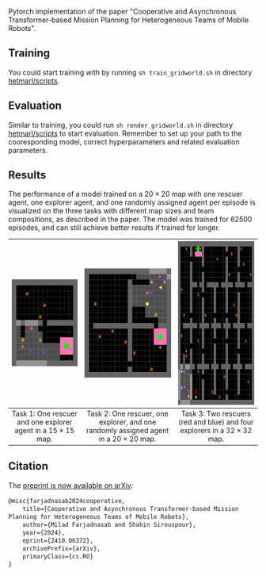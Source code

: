 Pytorch implementation of the paper "Cooperative and Asynchronous Transformer-based Mission Planning for Heterogeneous Teams of Mobile Robots". 

## Training

You could start training with by running `sh train_gridworld.sh` in directory [hetmarl/scripts](hetmarl/scripts). 

## Evaluation

Similar to training, you could run `sh render_gridworld.sh` in directory [hetmarl/scripts](hetmarl/scripts) to start evaluation. Remember to set up your path to the cooresponding model, correct hyperparameters and related evaluation parameters. 

## Results

The performance of a model trained on a $20\times 20$ map with one rescuer agent, one explorer agent, and one randomly assigned agent per episode is visualized on the three tasks with different map sizes and team compositions, as described in the paper. The model was trained for 62500 episodes, and can still achieve better results if trained for longer.



| <img src="./hetmarl/docs/Task1.gif" width="175" height="175" /> | <img src="./hetmarl/docs/Task2.gif" width="220" height="220" /> | <img src="./hetmarl/docs/Task3.gif" width="330" height="330" />
|:--:| :--:| :--:| 
| Task 1: One rescuer and one explorer agent in a $15 \times 15$ map. | Task 2: One rescuer, one explorer, and one randomly assigned agent in a $20 \times 20$ map. | Task 3: Two rescuers (red and blue) and four explorers in a $32\times 32$ map. |



## Citation
The [preprint is now available on arXiv](https://arxiv.org/abs/2410.06372):
```
@misc{farjadnasab2024cooperative,
    title={Cooperative and Asynchronous Transformer-based Mission Planning for Heterogeneous Teams of Mobile Robots},
    author={Milad Farjadnasab and Shahin Sirouspour},
    year={2024},
    eprint={2410.06372},
    archivePrefix={arXiv},
    primaryClass={cs.RO}
}
```
